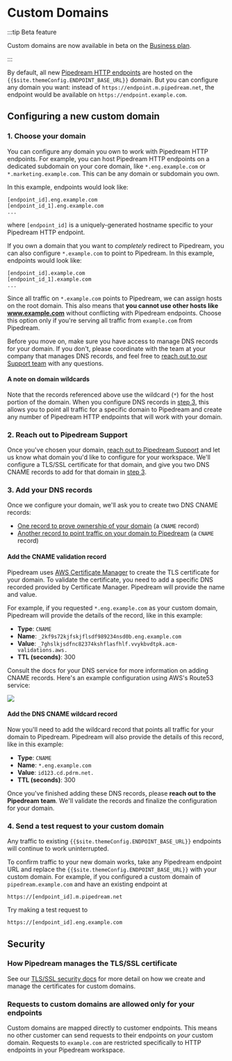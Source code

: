 # Custom Domains

:::tip Beta feature

Custom domains are now available in beta on the [Business plan](https://pipedream.com/pricing).

:::

By default, all new [Pipedream HTTP endpoints](/workflows/steps/triggers/#http) are hosted on the `{{$site.themeConfig.ENDPOINT_BASE_URL}}` domain. But you can configure any domain you want: instead of `https://endpoint.m.pipedream.net`, the endpoint would be available on `https://endpoint.example.com`.

## Configuring a new custom domain

### 1. Choose your domain

You can configure any domain you own to work with Pipedream HTTP endpoints. For example, you can host Pipedream HTTP endpoints on a dedicated subdomain on your core domain, like `*.eng.example.com` or `*.marketing.example.com`. This can be any domain or subdomain you own.

In this example, endpoints would look like:

```
[endpoint_id].eng.example.com
[endpoint_id_1].eng.example.com
...
```

where `[endpoint_id]` is a uniquely-generated hostname specific to your Pipedream HTTP endpoint.

If you own a domain that you want to _completely_ redirect to Pipedream, you can also configure `*.example.com` to point to Pipedream. In this example, endpoints would look like:

```
[endpoint_id].example.com
[endpoint_id_1].example.com
...
```

Since all traffic on `*.example.com` points to Pipedream, we can assign hosts on the root domain. This also means that **you cannot use other hosts like www.example.com** without conflicting with Pipedream endpoints. Choose this option only if you're serving all traffic from `example.com` from Pipedream.

Before you move on, make sure you have access to manage DNS records for your domain. If you don't, please coordinate with the team at your company that manages DNS records, and feel free to [reach out to our Support team](https://pipedream.com/support) with any questions.

#### A note on domain wildcards

Note that the records referenced above use the wildcard (`*`) for the host portion of the domain. When you configure DNS records in [step 3](#_3-add-your-dns-records), this allows you to point all traffic for a specific domain to Pipedream and create any number of Pipedream HTTP endpoints that will work with your domain.

### 2. Reach out to Pipedream Support

Once you've chosen your domain, [reach out to Pipedream Support](https://pipedream.com/support) and let us know what domain you'd like to configure for your workspace. We'll configure a TLS/SSL certificate for that domain, and give you two DNS CNAME records to add for that domain in [step 3](#_3-add-your-dns-records).

### 3. Add your DNS records

Once we configure your domain, we'll ask you to create two DNS CNAME records:

- [One record to prove ownership of your domain](#add-the-cname-validation-record) (a `CNAME` record)
- [Another record to point traffic on your domain to Pipedream](#add-the-dns-cname-wildcard-record) (a `CNAME` record)

#### Add the CNAME validation record

Pipedream uses [AWS Certificate Manager](https://aws.amazon.com/certificate-manager/) to create the TLS certificate for your domain. To validate the certificate, you need to add a specific DNS recorded provided by Certificate Manager. Pipedream will provide the name and value.

For example, if you requested `*.eng.example.com` as your custom domain, Pipedream will provide the details of the record, like in this example:

- **Type**: `CNAME`
- **Name**: `_2kf9s72kjfskjflsdf989234nsd0b.eng.example.com`
- **Value**: `_7ghslkjsdfnc82374kshflasfhlf.vvykbvdtpk.acm-validations.aws.`
- **TTL (seconds)**: 300

Consult the docs for your DNS service for more information on adding CNAME records. Here's an example configuration using AWS's Route53 service:

<div>
<img src="https://res.cloudinary.com/pipedreamin/image/upload/v1692720441/docs/Screenshot_2023-08-21_at_2.52.16_PM_gtj3xl.png" />
</div>

#### Add the DNS CNAME wildcard record

Now you'll need to add the wildcard record that points all traffic for your domain to Pipedream. Pipedream will also provide the details of this record, like in this example:

- **Type**: `CNAME`
- **Name**: `*.eng.example.com`
- **Value**: `id123.cd.pdrm.net.`
- **TTL (seconds)**: 300

Once you've finished adding these DNS records, please **reach out to the Pipedream team**. We'll validate the records and finalize the configuration for your domain.

### 4. Send a test request to your custom domain

Any traffic to existing `{{$site.themeConfig.ENDPOINT_BASE_URL}}` endpoints will continue to work uninterrupted.

To confirm traffic to your new domain works, take any Pipedream endpoint URL and replace the `{{$site.themeConfig.ENDPOINT_BASE_URL}}` with your custom domain. For example, if you configured a custom domain of `pipedream.example.com` and have an existing endpoint at

```
https://[endpoint_id].m.pipedream.net
```

Try making a test request to

```
https://[endpoint_id].eng.example.com
```

## Security

### How Pipedream manages the TLS/SSL certificate

See our [TLS/SSL security docs](/privacy-and-security/#encryption-of-data-in-transit-tls-ssl-certificates) for more detail on how we create and manage the certificates for custom domains.

### Requests to custom domains are allowed only for your endpoints

Custom domains are mapped directly to customer endpoints. This means no other customer can send requests to their endpoints on _your_ custom domain. Requests to `example.com` are restricted specifically to HTTP endpoints in your Pipedream workspace.
